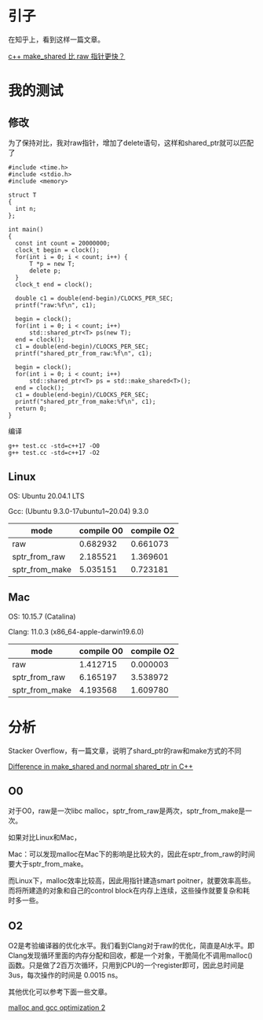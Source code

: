 # 引子

在知乎上，看到这样一篇文章。

[c++ make_shared 比 raw 指针更快？](https://www.zhihu.com/question/265082609/answer/289255002)

# 我的测试

## 修改

为了保持对比，我对raw指针，增加了delete语句，这样和shared_ptr就可以匹配了

```
#include <time.h>
#include <stdio.h>
#include <memory>

struct T
{
  int n;
};

int main()
{
  const int count = 20000000;
  clock_t begin = clock();
  for(int i = 0; i < count; i++) {
      T *p = new T;
      delete p;
  }
  clock_t end = clock();

  double c1 = double(end-begin)/CLOCKS_PER_SEC;
  printf("raw:%f\n", c1);

  begin = clock();
  for(int i = 0; i < count; i++)
      std::shared_ptr<T> ps(new T);
  end = clock();
  c1 = double(end-begin)/CLOCKS_PER_SEC;
  printf("shared_ptr_from_raw:%f\n", c1);

  begin = clock();
  for(int i = 0; i < count; i++)
      std::shared_ptr<T> ps = std::make_shared<T>();
  end = clock();
  c1 = double(end-begin)/CLOCKS_PER_SEC;
  printf("shared_ptr_from_make:%f\n", c1);
  return 0;
}
```

编译
```
g++ test.cc -std=c++17 -O0
g++ test.cc -std=c++17 -O2
```

## Linux

OS: Ubuntu 20.04.1 LTS

Gcc: (Ubuntu 9.3.0-17ubuntu1~20.04) 9.3.0

| mode | compile O0 | compile O2 |
| -- | -- | -- |
| raw | 0.682932 | 0.661073 |
| sptr_from_raw | 2.185521 | 1.369601 |
| sptr_from_make | 5.035151 | 0.723181 |

## Mac

OS: 10.15.7 (Catalina)

Clang: 11.0.3 (x86_64-apple-darwin19.6.0)

| mode | compile O0 | compile O2 |
| -- | -- | -- |
| raw | 1.412715 | 0.000003 |
| sptr_from_raw | 6.165197 | 3.538972 |
| sptr_from_make | 4.193568 | 1.609780 |

# 分析

Stacker Overflow，有一篇文章，说明了shard_ptr的raw和make方式的不同

[Difference in make_shared and normal shared_ptr in C++](https://stackoverflow.com/questions/20895648/difference-in-make-shared-and-normal-shared-ptr-in-c)

## O0

对于O0，raw是一次libc malloc，sptr_from_raw是两次，sptr_from_make是一次。

如果对比Linux和Mac，

Mac：可以发现malloc在Mac下的影响是比较大的，因此在sptr_from_raw的时间要大于sptr_from_make。

而Linux下，malloc效率比较高，因此用指针建造smart poitner，就要效率高些。而将所建造的对象和自己的control block在内存上连续，这些操作就要复杂和耗时多一些。

## O2

O2是考验编译器的优化水平。我们看到Clang对于raw的优化，简直是AI水平。即Clang发现循环里面的内存分配和回收，都是一个对象，干脆简化不调用malloc()函数。只是做了2百万次循环，只用到CPU的一个register即可，因此总时间是3us，每次操作的时间是 0.0015 ns。

其他优化可以参考下面一些文章。

[malloc and gcc optimization 2](https://stackoverflow.com/questions/17899497/malloc-and-gcc-optimization-2)
